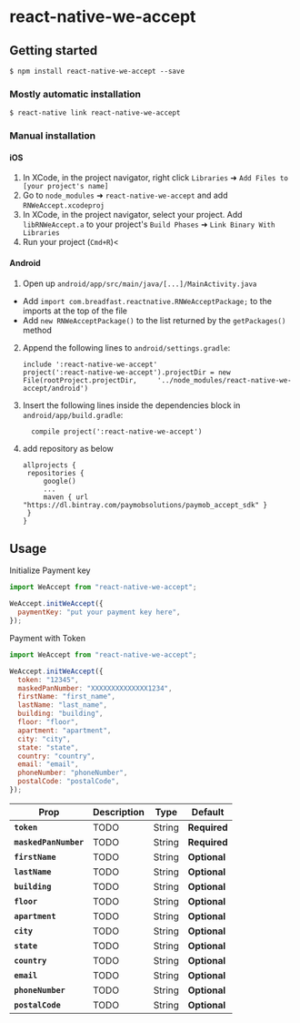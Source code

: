 # react-native-we-accept

## Getting started

`$ npm install react-native-we-accept --save`

### Mostly automatic installation

`$ react-native link react-native-we-accept`

### Manual installation

#### iOS

1. In XCode, in the project navigator, right click `Libraries` ➜ `Add Files to [your project's name]`
2. Go to `node_modules` ➜ `react-native-we-accept` and add `RNWeAccept.xcodeproj`
3. In XCode, in the project navigator, select your project. Add `libRNWeAccept.a` to your project's `Build Phases` ➜ `Link Binary With Libraries`
4. Run your project (`Cmd+R`)<

#### Android

1. Open up `android/app/src/main/java/[...]/MainActivity.java`

- Add `import com.breadfast.reactnative.RNWeAcceptPackage;` to the imports at the top of the file
- Add `new RNWeAcceptPackage()` to the list returned by the `getPackages()` method

2. Append the following lines to `android/settings.gradle`:
   ```
   include ':react-native-we-accept'
   project(':react-native-we-accept').projectDir = new File(rootProject.projectDir, 	'../node_modules/react-native-we-accept/android')
   ```
3. Insert the following lines inside the dependencies block in `android/app/build.gradle`:
   ```
     compile project(':react-native-we-accept')
   ```
4. add repository as below
   ```
   allprojects {
   	repositories {
   		google()
   		...
   		maven { url "https://dl.bintray.com/paymobsolutions/paymob_accept_sdk" }
   	}
   }
   ```

## Usage

Initialize Payment key

```javascript
import WeAccept from "react-native-we-accept";

WeAccept.initWeAccept({
  paymentKey: "put your payment key here",
});
```

Payment with Token

```javascript
import WeAccept from "react-native-we-accept";

WeAccept.initWeAccept({
  token: "12345",
  maskedPanNumber: "XXXXXXXXXXXXXX1234",
  firstName: "first_name",
  lastName: "last_name",
  building: "building",
  floor: "floor",
  apartment: "apartment",
  city: "city",
  state: "state",
  country: "country",
  email: "email",
  phoneNumber: "phoneNumber",
  postalCode: "postalCode",
});
```

| Prop                  | Description | Type   | Default      |
| --------------------- | ----------- | ------ | ------------ |
| **`token`**           | TODO        | String | **Required** |
| **`maskedPanNumber`** | TODO        | String | **Required** |
| **`firstName`**       | TODO        | String | **Optional** |
| **`lastName`**        | TODO        | String | **Optional** |
| **`building`**        | TODO        | String | **Optional** |
| **`floor`**           | TODO        | String | **Optional** |
| **`apartment`**       | TODO        | String | **Optional** |
| **`city`**            | TODO        | String | **Optional** |
| **`state`**           | TODO        | String | **Optional** |
| **`country`**         | TODO        | String | **Optional** |
| **`email`**           | TODO        | String | **Optional** |
| **`phoneNumber`**     | TODO        | String | **Optional** |
| **`postalCode`**      | TODO        | String | **Optional** |
